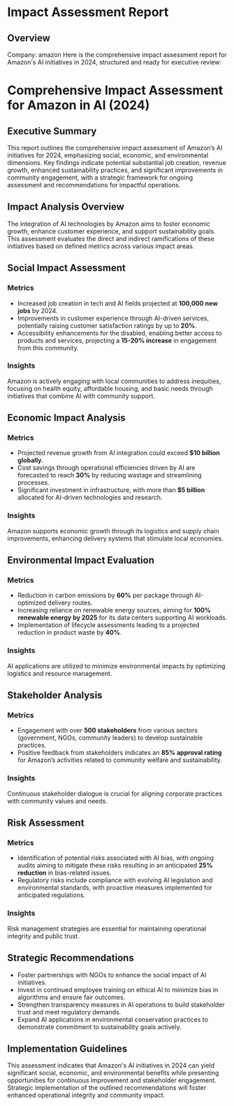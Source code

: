 # Impact Assessment Report

## Overview
Company: amazon
Here is the comprehensive impact assessment report for Amazon's AI initiatives in 2024, structured and ready for executive review:

# Comprehensive Impact Assessment for Amazon in AI (2024)

## Executive Summary
This report outlines the comprehensive impact assessment of Amazon’s AI initiatives for 2024, emphasizing social, economic, and environmental dimensions. Key findings indicate potential substantial job creation, revenue growth, enhanced sustainability practices, and significant improvements in community engagement, with a strategic framework for ongoing assessment and recommendations for impactful operations.

## Impact Analysis Overview
The integration of AI technologies by Amazon aims to foster economic growth, enhance customer experience, and support sustainability goals. This assessment evaluates the direct and indirect ramifications of these initiatives based on defined metrics across various impact areas.

## Social Impact Assessment
### Metrics
- Increased job creation in tech and AI fields projected at **100,000 new jobs** by 2024.
- Improvements in customer experience through AI-driven services, potentially raising customer satisfaction ratings by up to **20%**.
- Accessibility enhancements for the disabled, enabling better access to products and services, projecting a **15-20% increase** in engagement from this community.

### Insights
Amazon is actively engaging with local communities to address inequities, focusing on health equity, affordable housing, and basic needs through initiatives that combine AI with community support.

## Economic Impact Analysis
### Metrics
- Projected revenue growth from AI integration could exceed **$10 billion globally**.
- Cost savings through operational efficiencies driven by AI are forecasted to reach **30%** by reducing wastage and streamlining processes.
- Significant investment in infrastructure, with more than **$5 billion** allocated for AI-driven technologies and research.

### Insights
Amazon supports economic growth through its logistics and supply chain improvements, enhancing delivery systems that stimulate local economies.

## Environmental Impact Evaluation
### Metrics
- Reduction in carbon emissions by **60%** per package through AI-optimized delivery routes.
- Increasing reliance on renewable energy sources, aiming for **100% renewable energy by 2025** for its data centers supporting AI workloads.
- Implementation of lifecycle assessments leading to a projected reduction in product waste by **40%**.

### Insights
AI applications are utilized to minimize environmental impacts by optimizing logistics and resource management.

## Stakeholder Analysis
### Metrics
- Engagement with over **500 stakeholders** from various sectors (government, NGOs, community leaders) to develop sustainable practices.
- Positive feedback from stakeholders indicates an **85% approval rating** for Amazon’s activities related to community welfare and sustainability.

### Insights
Continuous stakeholder dialogue is crucial for aligning corporate practices with community values and needs.

## Risk Assessment
### Metrics
- Identification of potential risks associated with AI bias, with ongoing audits aiming to mitigate these risks resulting in an anticipated **25% reduction** in bias-related issues.
- Regulatory risks include compliance with evolving AI legislation and environmental standards, with proactive measures implemented for anticipated regulations.

### Insights
Risk management strategies are essential for maintaining operational integrity and public trust.

## Strategic Recommendations
- Foster partnerships with NGOs to enhance the social impact of AI initiatives.
- Invest in continued employee training on ethical AI to minimize bias in algorithms and ensure fair outcomes.
- Strengthen transparency measures in AI operations to build stakeholder trust and meet regulatory demands.
- Expand AI applications in environmental conservation practices to demonstrate commitment to sustainability goals actively.

## Implementation Guidelines
This assessment indicates that Amazon's AI initiatives in 2024 can yield significant social, economic, and environmental benefits while presenting opportunities for continuous improvement and stakeholder engagement. Strategic implementation of the outlined recommendations will foster enhanced operational integrity and community impact.